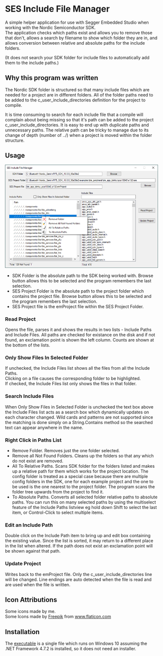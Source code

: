 # SES Include File Manager

A simple helper application for use with Segger Embedded Studio when working with the Nordic Semiconductor SDK.  
The application checks which paths exist and allows you to remove those that don't, allows a search by filename to show which folder they are in, and allows conversion between relative and absolute paths for the include folders.

(It does not search your SDK folder for include files to automatically add them to the include paths.)


## Why this program was written

The Nordic SDK folder is structured so that many include files which are needed for a project are in different folders. All of the folder paths need to be added to the c_user_include_directories definition for the project to compile. 

It is time consuming to search for each include file that a compile will complain about being missing so that it's path can be added to the project c_user_include_directories. It is easy to end up with duplicate paths and unnecessary paths. The relative path can be tricky to manage due to its change of depth (number of ../) when a project is moved within the folder structure.

## Usage

![SES Include File Manager](SESIFM_with_rightclick.png)

- SDK Folder is the absolute path to the SDK being worked with. Browse button allows this to be selected and the program remembers the last selection.
- SES Project Folder is the absolute path to the project folder which contains the project file. Browse button allows this to be selected and the program remembers the last selection.
- SES Project file is the emProject file within the SES Project Folder.

### Read Project
Opens the file, parses it and shows the results in two lists - Include Paths and Include Files. All paths are checked for existance on the disk and if not found, an exclamation point is shown the left column. Counts are shown at the bottom of the lists.  

### Only Show Files In Selected Folder
If unchecked, the Include Files list shows all the files from all the Include Paths.  
Clicking on a file causes the corresponding folder to be highlighted.  
If checked, the Include Files list only shows the files in that folder.  

### Search Include Files
When Only Show Files in Selected Folder is unchecked the text box above the Include Files list acts as a search box which dynamically updates on each character changed. Wild cards and patterns are not supported since the matching is done simply on a String.Contains method so the searched text can appear anywhere in the name.

### Right Click in Paths List
- Remove Folder. Removes just the one folder selected.
- Remove all Not Found Folders. Cleans up the folders so that any which do not exist are removed.
- All To Relative Paths. Scans SDK folder for the folders listed and makes up a relative path for them which works for the project location. The config folder is treated as a special case because there are multiple config folders in the SDK, one for each example project and the one to be used is the one nearest to the project folder. The program scans the folder tree upwards from the project to find it.
- To Absolute Paths. Converts all selected folder relative paths to absolute paths. You can run this on many selected paths by using the multiselect feature of the Include Paths listview eg hold down Shift to select the last item, or Control-Click to select multiple items.

### Edit an Include Path
Double click on the Include Path item to bring up and edit box containing the existing value. Since the list is sorted, it may return to a different place in the list when altered. If the path does not exist an exclamation point will be shown against that path.


### Update Project
Writes back to the emProject file. Only the c_user_include_directories line will be changed. Line endings are auto detected when the file is read and are used when the file is written.

## Icon Attributions
Some icons made by me.  
Some Icons made by <a href="http://www.freepik.com/" title="Freepik">Freepik</a> from <a href="https://www.flaticon.com/" title="Flaticon">www.flaticon.com</a>

 
## Installation
The [executable](link) is a single file which runs on Windows 10 assuming the .NET Framework 4.7.2 is installed, so it does not need an installer.  

